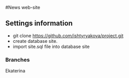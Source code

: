 #News web-site 

## Settings information
- git clone https://github.com/ishtyryakova/project.git
- create database site.
- import site.sql file into database site


### Branches

Ekaterina